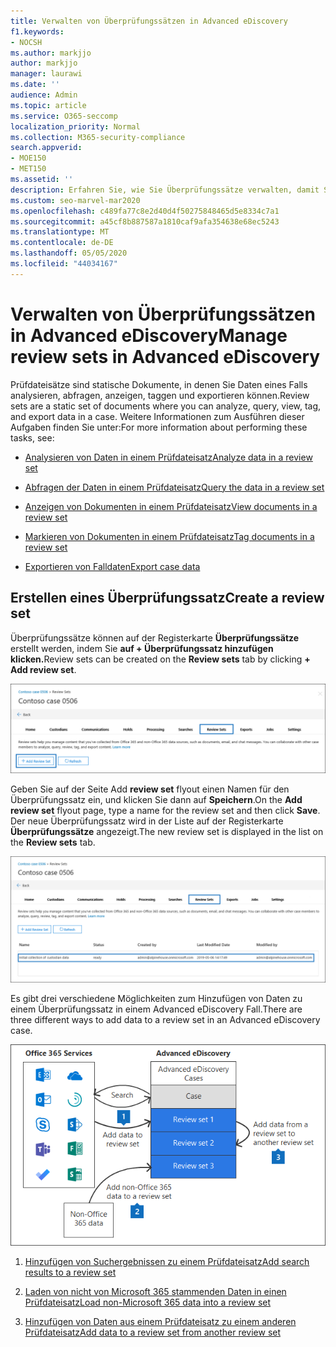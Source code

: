 ```yaml
---
title: Verwalten von Überprüfungssätzen in Advanced eDiscovery
f1.keywords:
- NOCSH
ms.author: markjjo
author: markjjo
manager: laurawi
ms.date: ''
audience: Admin
ms.topic: article
ms.service: O365-seccomp
localization_priority: Normal
ms.collection: M365-security-compliance
search.appverid:
- MOE150
- MET150
ms.assetid: ''
description: Erfahren Sie, wie Sie Überprüfungssätze verwalten, damit Sie Daten in einem Fall analysieren, abfragen, anzeigen, tagten und exportieren Advanced eDiscovery können.
ms.custom: seo-marvel-mar2020
ms.openlocfilehash: c489fa77c8e2d40d4f50275848465d5e8334c7a1
ms.sourcegitcommit: a45cf8b887587a1810caf9afa354638e68ec5243
ms.translationtype: MT
ms.contentlocale: de-DE
ms.lasthandoff: 05/05/2020
ms.locfileid: "44034167"
---
```

# <a name="manage-review-sets-in-advanced-ediscovery"></a><span data-ttu-id="8df48-103">Verwalten von Überprüfungssätzen in Advanced eDiscovery</span><span class="sxs-lookup"><span data-stu-id="8df48-103">Manage review sets in Advanced eDiscovery</span></span>

<span data-ttu-id="8df48-104">Prüfdateisätze sind statische Dokumente, in denen Sie Daten eines Falls analysieren, abfragen, anzeigen, taggen und exportieren können.</span><span class="sxs-lookup"><span data-stu-id="8df48-104">Review sets are a static set of documents where you can analyze, query, view, tag, and export data in a case.</span></span> <span data-ttu-id="8df48-105">Weitere Informationen zum Ausführen dieser Aufgaben finden Sie unter:</span><span class="sxs-lookup"><span data-stu-id="8df48-105">For more information about performing these tasks, see:</span></span>

- [<span data-ttu-id="8df48-106">Analysieren von Daten in einem Prüfdateisatz</span><span class="sxs-lookup"><span data-stu-id="8df48-106">Analyze data in a review set</span></span>](analyzing-data-in-review-set.md)

- [<span data-ttu-id="8df48-107">Abfragen der Daten in einem Prüfdateisatz</span><span class="sxs-lookup"><span data-stu-id="8df48-107">Query the data in a review set</span></span>](review-set-search.md)

- [<span data-ttu-id="8df48-108">Anzeigen von Dokumenten in einem Prüfdateisatz</span><span class="sxs-lookup"><span data-stu-id="8df48-108">View documents in a review set</span></span>](view-documents-in-review-set.md)

- [<span data-ttu-id="8df48-109">Markieren von Dokumenten in einem Prüfdateisatz</span><span class="sxs-lookup"><span data-stu-id="8df48-109">Tag documents in a review set</span></span>](tagging-documents.md)

- [<span data-ttu-id="8df48-110">Exportieren von Falldaten</span><span class="sxs-lookup"><span data-stu-id="8df48-110">Export case data</span></span>](exporting-data-ediscover20.md)

## <a name="create-a-review-set"></a><span data-ttu-id="8df48-111">Erstellen eines Überprüfungssatz</span><span class="sxs-lookup"><span data-stu-id="8df48-111">Create a review set</span></span>

<span data-ttu-id="8df48-112">Überprüfungssätze können auf der Registerkarte **Überprüfungssätze** erstellt werden, indem Sie **auf + Überprüfungssatz hinzufügen klicken.**</span><span class="sxs-lookup"><span data-stu-id="8df48-112">Review sets can be created on the **Review sets** tab by clicking **+ Add review set**.</span></span>

![Hinzufügen eines Überprüfungssatz](../media/f45c51d9-585d-47d1-b7fb-0288715e0b6a.png)

<span data-ttu-id="8df48-114">Geben Sie auf der Seite Add **review set** flyout einen Namen für den Überprüfungssatz ein, und klicken Sie dann auf **Speichern**.</span><span class="sxs-lookup"><span data-stu-id="8df48-114">On the **Add review set** flyout page, type a name for the review set and then click **Save**.</span></span> <span data-ttu-id="8df48-115">Der neue Überprüfungssatz wird in der Liste auf der Registerkarte **Überprüfungssätze** angezeigt.</span><span class="sxs-lookup"><span data-stu-id="8df48-115">The new review set is displayed in the list on the **Review sets** tab.</span></span>

![Neuer Überprüfungssatz auf der Registerkarte Überprüfungssatz aufgeführt](../media/AeDnewreviewset.png)

<span data-ttu-id="8df48-117">Es gibt drei verschiedene Möglichkeiten zum Hinzufügen von Daten zu einem Überprüfungssatz in einem Advanced eDiscovery Fall.</span><span class="sxs-lookup"><span data-stu-id="8df48-117">There are three different ways to add data to a review set in an Advanced eDiscovery case.</span></span>

![Drei Möglichkeiten zum Hinzufügen zu Überprüfungssätzen](../media/1f1f4efd-c03b-4255-bc3d-df358e56549c.png)

1. [<span data-ttu-id="8df48-119">Hinzufügen von Suchergebnissen zu einem Prüfdateisatz</span><span class="sxs-lookup"><span data-stu-id="8df48-119">Add search results to a review set</span></span>](add-data-to-review-set.md)

2. [<span data-ttu-id="8df48-120">Laden von nicht von Microsoft 365 stammenden Daten in einen Prüfdateisatz</span><span class="sxs-lookup"><span data-stu-id="8df48-120">Load non-Microsoft 365 data into a review set</span></span>](load-non-Office-365-data-into-a-review-set.md)

3. [<span data-ttu-id="8df48-121">Hinzufügen von Daten aus einem Prüfdateisatz zu einem anderen Prüfdateisatz</span><span class="sxs-lookup"><span data-stu-id="8df48-121">Add data to a review set from another review set</span></span>](add-data-to-review-set-from-another-review-set.md)
